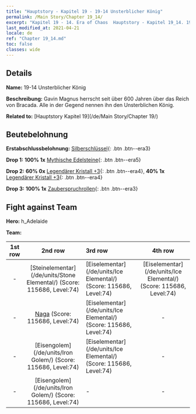 ```yaml
---
title: "Hauptstory - Kapitel 19 - 19-14 Unsterblicher König"
permalink: /Main Story/Chapter 19_14/
excerpt: "Kapitel 19 - 14. Era of Chaos  Hauptstory - Kapitel 19_14. 19-14 Unsterblicher König"
last_modified_at: 2021-04-21
locale: de
ref: "Chapter 19_14.md"
toc: false
classes: wide
---
```


## Details

 **Name:** 19-14 Unsterblicher König

 **Beschreibung:** Gavin Magnus herrscht seit über 600 Jahren über das Reich von Bracada. Alle in der Gegend nennen ihn den Unsterblichen König.

 **Related to:** [Hauptstory Kapitel 19](/de/Main Story/Chapter 19/)

## Beutebelohnung

 **Erstabschlussbelohnung:** [Silberschlüssel](/de/Items/con_693/){: .btn .btn--era3}

 **Drop 1:** **100% 1x** [Mythische Edelsteine](/de/Items/mat_65/){: .btn .btn--era5}

 **Drop 2:** **60% 0x** [Legendärer Kristall +3](/de/Items/mat_59/){: .btn .btn--era4}, **40% 1x** [Legendärer Kristall +3](/de/Items/mat_59/){: .btn .btn--era4}

 **Drop 3:** **100% 1x** [Zauberspruchrollen](/de/Items/con_694/){: .btn .btn--era3}


## Fight against Team
 **Hero:** h_Adelaide

 **Team:**


  | 1st row | 2nd row | 3rd row | 4th row |
  |:----:|:----:|:----|:----:|
  | - | [Steinelementar](/de/units/Stone Elemental/) (Score: 115686, Level:74)  | [Eiselementar](/de/units/Ice Elemental/) (Score: 115686, Level:74)  | [Eiselementar](/de/units/Ice Elemental/) (Score: 115686, Level:74)  |
  | - | [Naga](/de/units/Naga/) (Score: 115686, Level:74)  | [Eiselementar](/de/units/Ice Elemental/) (Score: 115686, Level:74)  | - |
  | - | [Eisengolem](/de/units/Iron Golem/) (Score: 115686, Level:74)  | [Eiselementar](/de/units/Ice Elemental/) (Score: 115686, Level:74)  | - |
  | - | [Eisengolem](/de/units/Iron Golem/) (Score: 115686, Level:74)  | - | - |


